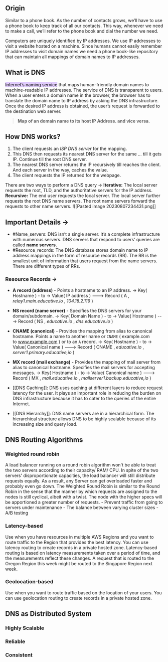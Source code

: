 ## Origin
Similar to a phone book. As the number of contacts grows, we’ll have to use a phone book to keep track of all our contacts. This way, whenever we need to make a call, we’ll refer to the phone book and dial the number we need.

Computers are uniquely identified by IP addresses. We use IP addresses to visit a website hosted on a machine. Since humans cannot easily remember IP addresses to visit domain names we need a phone book-like repository that can maintain all mappings of domain names to IP addresses. 

## What is DNS
<mark style="background: #D2B3FFA6;">Internet’s naming service</mark> that maps human-friendly domain names to machine-readable IP addresses. The service of DNS is transparent to users. When a user enters a domain name in the browser, the browser has to translate the domain name to IP address by asking the DNS infrastructure. Once the desired IP address is obtained, the user’s request is forwarded to the destination web server.

> **Map of an domain name to its host IP Address. and vice versa.**

## How DNS works?
1. The client requests an _ISP DNS server_ for the mapping.
2. This DNS then requests its nearest DNS server for the same … till it gets IP. Continue till the root DNS server.
3. The nearest DNS server returns the IP recursively till reaches the client. And each server in the way, caches the value.
4. The client requests the IP returned for the webpage.

There are two ways to perform a DNS query ->
	**Iterative:** The local server requests the root, TLD, and the authoritative servers for the IP address.
	**Recursive:** The end user requests the local server. The local server further requests the root DNS name servers. The root name servers forward the requests to other name servers.
![[Pasted image 20230807234431.png]]
## Important Details →
- #Name_servers: DNS isn’t a single server. It’s a complete infrastructure with numerous servers. DNS servers that respond to users’ queries are called **name servers**.
- #Resource_records: The DNS database stores domain name to IP address mappings in the form of resource records (RR). The RR is the smallest unit of information that users request from the name servers. There are different types of RRs.
### Resource Records →
- **A record (address)** - Points a hostname to an IP address.
	-> Key( Hostname ) - to -> Value( IP address ) 
	---> Record ( A , *relay1.main.educative.io* , *104.18.2.119* )

- **NS record (name server)** - Specifies the DNS servers for your domain/subdomain.
	-> Key( Domain Name ) - to -> Value( Hostname ) 
	---> Record ( NS , *educative.io* , *dns.educative.io* )

- **CNAME (canonical)** - Provides the mapping from alias to canonical hostname. Points a name to another name or `CNAME` ( example.com to www.example.com ) or to an `A` record.
	-> Key( Hostname ) - to -> Value( Canonical name ) 
	---> Record ( CNAME , *educative.io* , *server1.primary.educative,io* )

- **MX record (mail exchange)** - Provides the mapping of mail server from alias to canonical hostname. Specifies the mail servers for accepting messages.
	-> Key( Hostname ) - to -> Value( Canonical name ) 
	---> Record ( MX , *mail.educative.io* , *mailserver1.backup.educative,io* )

- [[DNS Caching]]: DNS uses caching at different layers to reduce request latency for the user. It plays an important role in reducing the burden on DNS infrastructure because it has to cater to the queries of the entire Internet.
- [[DNS Hierarchy]]: DNS name servers are in a hierarchical form. The hierarchical structure allows DNS to be highly scalable because of its increasing size and query load.

## DNS Routing Algorithms
### Weighted round robin 
A load balancer running on a round robin algorithm won't be able to treat the two servers according to their capacity/ RAM/ CPU. In spite of the two servers' disproportionate capacities, the load balancer will still distribute requests equally. As a result, any Server can get overloaded faster and probably even go down. The Weighted Round Robin is similar to the Round Robin in the sense that the manner by which requests are assigned to the nodes is still cyclical, albeit with a twist. The node with the higher specs will be apportioned a greater number of requests.
    - Prevent traffic from going to servers under maintenance
    - The balance between varying cluster sizes
    - A/B testing
### Latency-based
Use when you have resources in multiple AWS Regions and you want to route traffic to the Region that provides the best latency. You can use latency routing to create records in a private hosted zone. Latency-based routing is based on latency measurements taken over a period of time, and the measurements reflect these changes. A request that is routed to the Oregon Region this week might be routed to the Singapore Region next week.
### Geolocation-based 
Use when you want to route traffic based on the location of your users. You can use geolocation routing to create records in a private hosted zone.

## DNS as Distributed System

### Highly Scalable

### Reliable

### Consistent

